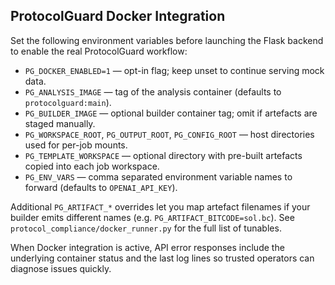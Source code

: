## ProtocolGuard Docker Integration

Set the following environment variables before launching the Flask backend to enable the real ProtocolGuard workflow:

- `PG_DOCKER_ENABLED=1` — opt-in flag; keep unset to continue serving mock data.
- `PG_ANALYSIS_IMAGE` — tag of the analysis container (defaults to `protocolguard:main`).
- `PG_BUILDER_IMAGE` — optional builder container tag; omit if artefacts are staged manually.
- `PG_WORKSPACE_ROOT`, `PG_OUTPUT_ROOT`, `PG_CONFIG_ROOT` — host directories used for per-job mounts.
- `PG_TEMPLATE_WORKSPACE` — optional directory with pre-built artefacts copied into each job workspace.
- `PG_ENV_VARS` — comma separated environment variable names to forward (defaults to `OPENAI_API_KEY`).

Additional `PG_ARTIFACT_*` overrides let you map artefact filenames if your builder emits different names (e.g. `PG_ARTIFACT_BITCODE=sol.bc`). See `protocol_compliance/docker_runner.py` for the full list of tunables.

When Docker integration is active, API error responses include the underlying container status and the last log lines so trusted operators can diagnose issues quickly.
